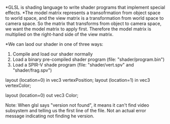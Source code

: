 *GLSL is shading language to write shader programs that implement special effects.
*The model matrix represents a transofrmation from object space to world space, and the view matrix is a transformation from
world space to camera space. So the matrix that transforms from object to camera space, we want the model matrix to apply first. Therefore
the model matrix is multiplied on the right-hand side of the view matrix.

*We can laod our shader in one of three ways:
1) Compile and load our shader normally
2) Load a binary pre-compiled shader program   (file: "shader/program.bin")
3) Load a SPIR-V shade program  (file: "shader/vert.spv" and "shader/frag.spv")


layout (location=0) in vec3 vertexPosition;
layout (location=1) in vec3 vertexColor;

layout (location=0) out vec3 Color;

Note: When glsl says "version not found", it means it can't find video subsystem and
telling us the first line of the file. Not an actual error message indicating not finding
he version.
